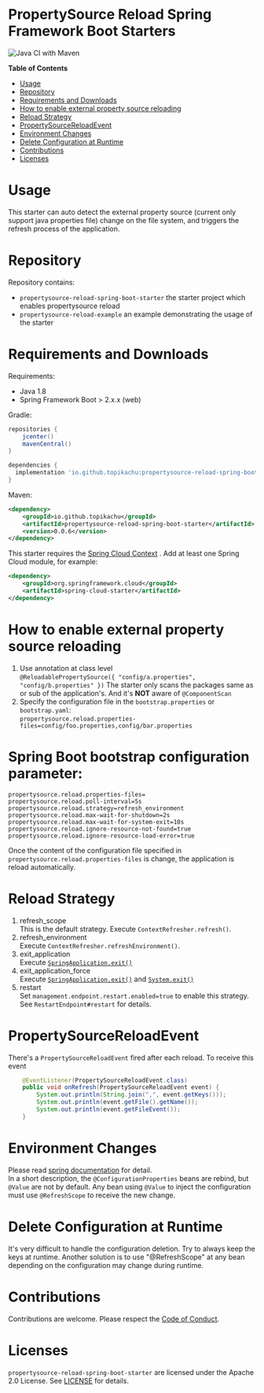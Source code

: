 # PropertySource Reload Spring Framework Boot Starters
![Java CI with Maven](https://github.com/topikachu/spring-propertysource-reload/workflows/Java%20CI%20with%20Maven/badge.svg)
<!-- START doctoc generated TOC please keep comment here to allow auto update -->
<!-- DON'T EDIT THIS SECTION, INSTEAD RE-RUN doctoc TO UPDATE -->
**Table of Contents**

- [Usage](#usage)
- [Repository](#repository)
- [Requirements and Downloads](#requirements-and-downloads)
- [How to enable external property source reloading](#how-to-enable-external-property-source-reloading)
- [Reload Strategy](#reload-strategy)
- [PropertySourceReloadEvent](#propertysourcereloadevent)
- [Environment Changes](#environment-changes)
- [Delete Configuration at Runtime](#delete-configuration-at-runtime)
- [Contributions](#contributions)
- [Licenses](#licenses)

<!-- END doctoc generated TOC please keep comment here to allow auto update -->


# Usage
This starter can auto detect the external property source (current only support java properties file) change on the file system,
and triggers the refresh process of the application. 


# Repository
Repository contains:

* `propertysource-reload-spring-boot-starter` the starter project which enables propertysource reload
* `propertysource-reload-example` an example demonstrating the usage of the starter

# Requirements and Downloads

Requirements:
  * Java 1.8
  * Spring Framework Boot > 2.x.x (web)

Gradle:

```gradle
repositories {
    jcenter()
    mavenCentral()
}

dependencies {
  implementation 'io.github.topikachu:propertysource-reload-spring-boot-starter:0.0.6'
}
```

Maven:
```xml
<dependency>
    <groupId>io.github.topikachu</groupId>
    <artifactId>propertysource-reload-spring-boot-starter</artifactId>
    <version>0.0.6</version>
</dependency>
```
This starter requires the [Spring Cloud Context](https://cloud.spring.io/spring-cloud-commons/multi/multi__spring_cloud_context_application_context_services.html) . Add at least one Spring Cloud module, for example:
```xml
<dependency>
    <groupId>org.springframework.cloud</groupId>
    <artifactId>spring-cloud-starter</artifactId>
</dependency>
```


# How to enable external property source reloading
1. Use annotation at class level  
`@ReloadablePropertySource({ "config/a.properties", "config/b.properties" })`
The starter only scans the packages same as or sub of the application's. And it's **NOT** aware of `@ComponentScan`
1. Specify the configuration file in the `bootstrap.properties` or `bootstrap.yaml`:  
`propertysource.reload.properties-files=config/foo.properties,config/bar.properties`

# Spring Boot bootstrap configuration parameter:
```
propertysource.reload.properties-files=
propertysource.reload.poll-interval=5s
propertysource.reload.strategy=refresh_environment
propertysource.reload.max-wait-for-shutdown=2s
propertysource.reload.max-wait-for-system-exit=10s
propertysource.reload.ignore-resource-not-found=true
propertysource.reload.ignore-resource-load-error=true
```
Once the content of the configuration file specified in `propertysource.reload.properties-files` is change, the application is reload automatically.

# Reload Strategy
1. refresh_scope  
  This is the default strategy. Execute `ContextRefresher.refresh()`.
1. refresh_environment  
  Execute `ContextRefresher.refreshEnvironment()`.  
1. exit_application  
  Execute [`SpringApplication.exit()`](https://docs.spring.io/spring-boot/docs/current/api/org/springframework/boot/SpringApplication.html#exit-org.springframework.context.ApplicationContext-org.springframework.boot.ExitCodeGenerator...-)
1. exit_application_force  
  Execute [`SpringApplication.exit()`](https://docs.spring.io/spring-boot/docs/current/api/org/springframework/boot/SpringApplication.html#exit-org.springframework.context.ApplicationContext-org.springframework.boot.ExitCodeGenerator...-)
   and [`System.exit()`](https://docs.oracle.com/javase/8/docs/api/java/lang/System.html#exit-int-)
1. restart  
  Set `management.endpoint.restart.enabled=true` to enable this strategy. See `RestartEndpoint#restart` for details.

# PropertySourceReloadEvent
There's a `PropertySourceReloadEvent` fired after each reload. To receive this event
```java
	@EventListener(PropertySourceReloadEvent.class)
	public void onRefresh(PropertySourceReloadEvent event) {
		System.out.println(String.join(",", event.getKeys()));
		System.out.println(event.getFile().getName());
		System.out.println(event.getFileEvent());
	}
```

# Environment Changes
Please read [spring documentation](https://cloud.spring.io/spring-cloud-static/spring-cloud.html#_environment_changes) for detail.  
In a short description, the `@ConfigurationProperties` beans are rebind, but `@Value` are not by default. Any bean using `@Value` to inject the configuration must use `@RefreshScope` to receive the new change.

# Delete Configuration at Runtime
It's very difficult to handle the configuration deletion. Try to always keep the keys at runtime. Another solution is to use "@RefreshScope" at any bean depending on the configuration may change during runtime.



# Contributions

Contributions are welcome.  Please respect the [Code of Conduct](http://contributor-covenant.org/version/1/3/0/).


# Licenses

`propertysource-reload-spring-boot-starter` are licensed under the Apache 2.0 License. See [LICENSE](LICENSE.md) for details.

